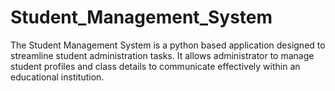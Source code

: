 # Student_Management_System
The Student Management System is a python based application designed to streamline student administration tasks. It allows administrator to manage student profiles and class details to communicate effectively within an educational institution.
